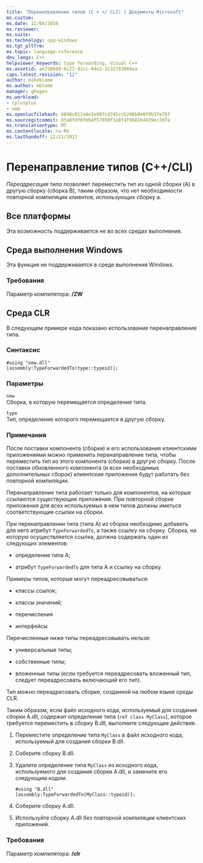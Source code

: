 ```yaml
---
title: "Перенаправление типов (C + +/ CLI) | Документы Microsoft"
ms.custom: 
ms.date: 11/04/2016
ms.reviewer: 
ms.suite: 
ms.technology: cpp-windows
ms.tgt_pltfrm: 
ms.topic: language-reference
dev_langs: C++
helpviewer_keywords: type forwarding, Visual C++
ms.assetid: ae730b69-0c27-41cc-84e1-3132783866ea
caps.latest.revision: "12"
author: mikeblome
ms.author: mblome
manager: ghogen
ms.workload:
- cplusplus
- uwp
ms.openlocfilehash: 6898c011a4e2e907cd745ccb206b0e0f0b37e78f
ms.sourcegitcommit: 8fa8fdf0fbb4f57950f1e8f4f9b81b4d39ec7d7a
ms.translationtype: MT
ms.contentlocale: ru-RU
ms.lasthandoff: 12/21/2017
---
```

# <a name="type-forwarding-ccli"></a>Перенаправление типов (C++/CLI)
*Переадресация типа* позволяет переместить тип из одной сборки (A) в другую сборку (сборка B), таким образом, что нет необходимости повторной компиляции клиентов, использующих сборку а.  
  
## <a name="all-platforms"></a>Все платформы  
 Эта возможность поддерживается не во всех средах выполнения.  
  
## <a name="windows-runtime"></a>Среда выполнения Windows  
 Эта функция не поддерживается в среде выполнения Windows.  
  
### <a name="requirements"></a>Требования  
 Параметр компилятора: **/ZW**  
  
## <a name="common-language-runtime"></a>Среда CLR  
 В следующем примере кода показано использование перенаправления типа.  
  
### <a name="syntax"></a>Синтаксис  
  
```  
#using "new.dll"  
[assembly:TypeForwardedTo(type::typeid)];  
```  
  
### <a name="parameters"></a>Параметры  
 `new`  
 Сборка, в которую перемещается определение типа.  
  
 `type`  
 Тип, определение которого перемещается в другую сборку.  
  
### <a name="remarks"></a>Примечания  
 После поставки компонента (сборки) и его использования клиентскими приложениями можно применить перенаправление типа, чтобы переместить тип из этого компонента (сборки) в другую сборку. После поставки обновленного компонента (и всех необходимых дополнительных сборок) клиентские приложения будут работать без повторной компиляции.  
  
 Перенаправление типа работает только для компонентов, на которые ссылаются существующие приложения. При повторной сборке приложения для всех используемых в нем типов должны иметься соответствующие ссылки на сборки.  
  
 При перенаправлении типа (типа А) из сборки необходимо добавить для него атрибут `TypeForwardedTo`, а также ссылку на сборку. Сборка, на которую осуществляется ссылка, должна содержать один из следующих элементов:  
  
-   определение типа А;  
  
-   атрибут `TypeForwardedTo` для типа А и ссылку на сборку.  
  
 Примеры типов, которые могут переадресовываться:  
  
-   классы ссылок;  
  
-   классы значений;  
  
-   перечисления  
  
-   интерфейсы  
  
 Перечисленные ниже типы переадресовывать нельзя:  
  
-   универсальные типы;  
  
-   собственные типы;  
  
-   вложенные типы (если требуется переадресовать вложенный тип, следует переадресовать включающий его тип).  
  
 Тип можно переадресовать сборке, созданной на любом языке среды CLR.  
  
 Таким образом, если файл исходного кода, используемый для создания сборки A.dll, содержит определение типа (`ref class MyClass`), которое требуется переместить в сборку B.dll, выполните следующие действия.  
  
1.  Переместите определение типа `MyClass` в файл исходного кода, используемый для создания сборки B.dll.  
  
2.  Соберите сборку B.dll.  
  
3.  Удалите определение типа `MyClass` из исходного кода, используемого для создания сборки A.dll, и замените его следующим кодом:  
  
    ```  
    #using "B.dll"  
    [assembly:TypeForwardedTo(MyClass::typeid)];  
    ```  
  
4.  Соберите сборку A.dll.  
  
5.  Используйте сборку A.dll без повторной компиляции клиентских приложений.  
  
### <a name="requirements"></a>Требования  
 Параметр компилятора: **/clr**